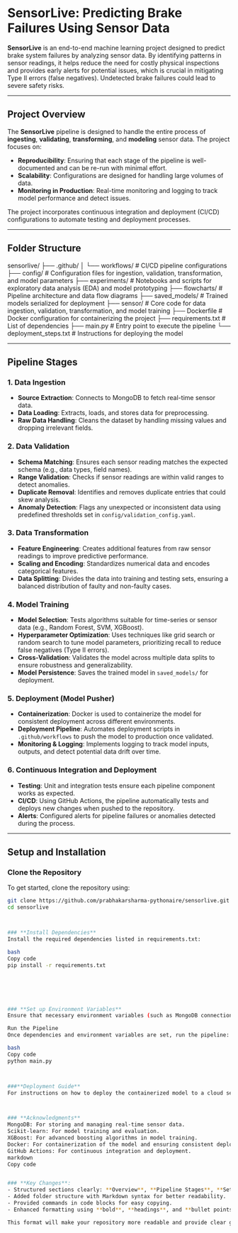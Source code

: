 # SensorLive: Predicting Brake Failures Using Sensor Data

**SensorLive** is an end-to-end machine learning project designed to predict brake system failures by analyzing sensor data. By identifying patterns in sensor readings, it helps reduce the need for costly physical inspections and provides early alerts for potential issues, which is crucial in mitigating Type II errors (false negatives). Undetected brake failures could lead to severe safety risks.

---

## Project Overview

The **SensorLive** pipeline is designed to handle the entire process of **ingesting**, **validating**, **transforming**, and **modeling** sensor data. The project focuses on:
- **Reproducibility**: Ensuring that each stage of the pipeline is well-documented and can be re-run with minimal effort.
- **Scalability**: Configurations are designed for handling large volumes of data.
- **Monitoring in Production**: Real-time monitoring and logging to track model performance and detect issues.

The project incorporates continuous integration and deployment (CI/CD) configurations to automate testing and deployment processes.

---

## Folder Structure



sensorlive/ ├── .github/ │ └── workflows/ # CI/CD pipeline configurations ├── config/ # Configuration files for ingestion, validation, transformation, and model parameters ├── experiments/ # Notebooks and scripts for exploratory data analysis (EDA) and model prototyping ├── flowcharts/ # Pipeline architecture and data flow diagrams ├── saved_models/ # Trained models serialized for deployment ├── sensor/ # Core code for data ingestion, validation, transformation, and model training ├── Dockerfile # Docker configuration for containerizing the project ├── requirements.txt # List of dependencies ├── main.py # Entry point to execute the pipeline └── deployment_steps.txt # Instructions for deploying the model




---

## Pipeline Stages

### 1. Data Ingestion
- **Source Extraction**: Connects to MongoDB to fetch real-time sensor data.
- **Data Loading**: Extracts, loads, and stores data for preprocessing.
- **Raw Data Handling**: Cleans the dataset by handling missing values and dropping irrelevant fields.

### 2. Data Validation
- **Schema Matching**: Ensures each sensor reading matches the expected schema (e.g., data types, field names).
- **Range Validation**: Checks if sensor readings are within valid ranges to detect anomalies.
- **Duplicate Removal**: Identifies and removes duplicate entries that could skew analysis.
- **Anomaly Detection**: Flags any unexpected or inconsistent data using predefined thresholds set in `config/validation_config.yaml`.

### 3. Data Transformation
- **Feature Engineering**: Creates additional features from raw sensor readings to improve predictive performance.
- **Scaling and Encoding**: Standardizes numerical data and encodes categorical features.
- **Data Splitting**: Divides the data into training and testing sets, ensuring a balanced distribution of faulty and non-faulty cases.

### 4. Model Training
- **Model Selection**: Tests algorithms suitable for time-series or sensor data (e.g., Random Forest, SVM, XGBoost).
- **Hyperparameter Optimization**: Uses techniques like grid search or random search to tune model parameters, prioritizing recall to reduce false negatives (Type II errors).
- **Cross-Validation**: Validates the model across multiple data splits to ensure robustness and generalizability.
- **Model Persistence**: Saves the trained model in `saved_models/` for deployment.

### 5. Deployment (Model Pusher)
- **Containerization**: Docker is used to containerize the model for consistent deployment across different environments.
- **Deployment Pipeline**: Automates deployment scripts in `.github/workflows` to push the model to production once validated.
- **Monitoring & Logging**: Implements logging to track model inputs, outputs, and detect potential data drift over time.

### 6. Continuous Integration and Deployment
- **Testing**: Unit and integration tests ensure each pipeline component works as expected.
- **CI/CD**: Using GitHub Actions, the pipeline automatically tests and deploys new changes when pushed to the repository.
- **Alerts**: Configured alerts for pipeline failures or anomalies detected during the process.

---

## Setup and Installation

### Clone the Repository
To get started, clone the repository using:

```bash
git clone https://github.com/prabhakarsharma-pythonaire/sensorlive.git
cd sensorlive



### **Install Dependencies**
Install the required dependencies listed in requirements.txt:

bash
Copy code
pip install -r requirements.txt






### **Set up Environment Variables**
Ensure that necessary environment variables (such as MongoDB connection details) are set up in config/env_config.yaml.

Run the Pipeline
Once dependencies and environment variables are set, run the pipeline:

bash
Copy code
python main.py



###**Deployment Guide**
For instructions on how to deploy the containerized model to a cloud service or local server, refer to the deployment_steps.txt file.



### **Acknowledgments**
MongoDB: For storing and managing real-time sensor data.
Scikit-learn: For model training and evaluation.
XGBoost: For advanced boosting algorithms in model training.
Docker: For containerization of the model and ensuring consistent deployment.
GitHub Actions: For continuous integration and deployment.
markdown
Copy code


### **Key Changes**:
- Structured sections clearly: **Overview**, **Pipeline Stages**, **Setup**, **Deployment**, **Testing**, **Contributions**, etc.
- Added folder structure with Markdown syntax for better readability.
- Provided commands in code blocks for easy copying.
- Enhanced formatting using **bold**, **headings**, and **bullet points** to make it easier to navigate.

This format will make your repository more readable and provide clear guidance for anyone interested in understanding or contributing to the project.

